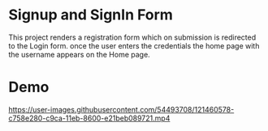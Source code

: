 
# Signup and SignIn Form

This project renders a registration form which on submission is redirected to the Login form. 
once the user enters the credentials the home page with the username appears on the Home page.

# Demo
https://user-images.githubusercontent.com/54493708/121460578-c758e280-c9ca-11eb-8600-e21beb089721.mp4
